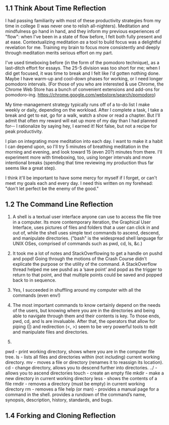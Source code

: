 ## 1.1 Think About Time Reflection

I had passing familiarity with most of these productivity strategies from my time in college (I was never one to relish all-nighters). Meditation and mindfulness go hand in hand, and they inform my previous experiences of "flow": when I've been in a state of flow before, I felt both fully present and at ease. Contextualizing meditation *as* a tool to build focus was a delightful revelation for me. Training my brain to focus more consistently and deeply through meditation merits serious effort on my part.

I've used timeboxing before (in the form of the pomodoro technique), as a last-ditch effort for essays. The 25-5 division was too short for me; when I did get focused, it was time to break and I felt like I'd gotten nothing done. Maybe I have warm-up and cool-down phases for working, or I need longer pomodoro intervals. (For those of you who are interested & use Chrome, the Chrome Web Store has a bunch of convenient extensions and add-ons for pomodoro-ing. https://chrome.google.com/webstore/search/pomodoro)

My time-management strategy typically runs off of a to-do list I make weekly or daily, depending on the workload. After I complete a task, I take a break and get to eat, go for a walk, watch a show or read a chapter. But I'll admit that often my reward will eat up more of my day than I had planned for-- I rationalize by saying hey, I earned it! Not false, but not a recipe for peak productivity.

I plan on integrating more meditation into each day. I want to make it a habit I can depend upon, so I'll try 5 minutes of breathing meditation in the morning and evening, and look toward 15 (even 20?) minutes from there. I'll experiment more with timeboxing, too, using longer intervals and more intentional breaks (spending that time reviewing my production thus far seems like a great step).

I think it'll be important to have some mercy for myself if I forget, or can't meet my goals each and every day. I need this written on my forehead: "don't let perfect be the enemy of the good."

## 1.2 The Command Line Reflection

1. A shell is a textual user interface anyone can use to access the file tree in a computer. Its more contemporary iteration, the Graphical User Interface, uses pictures of files and folders that a user can click in and out of, while the shell uses simple text commands to ascend, descend, and manipulate directories. ("bash" is the widespread shell language for UNIX OSes, comprised of commands such as pwd, cd, ls, &c.)

2. It took me a lot of notes and StackOverflowing to get a handle on pushd and popd! Going through the motions of the Crash Course didn’t explicate the purpose or the utility of the command. A StackOverflow thread helped me see pushd as a ’save point’ and popd as the trigger to return to that point, and that multiple points could be saved and popped back to in sequence.

3. Yes, I succeeded in shuffling around my computer with all the commands (even env!)

4. The most important commands to know certainly depend on the needs of the users, but knowing where you are in the directories and being able to navigate through them and their contents is key. To those ends, pwd, cd, and ls are invaluable. After that, the operators that allow for piping (|) and redirection (<, >) seem to be very powerful tools to edit and manipulate files and directories.

5.
pwd - print working directory, shows where you are in the computer file tree.
ls - lists all files and directories within (not including) current working directory.
mv - moves a file or directory (renames it to reassign its location).
cd - change directory, allows you to descend further into directories.
../ - allows you to ascend directories
touch - create an empty file
mkdir - make a new directory in current working directory
less - shows the contents of a file
rmdir - removes a directory (must be empty) in current working directory
rm - removes a file
help (or man) - provides a manual page for a command in the shell. provides a rundown of the command’s name, synopsis, description, history, standards, and bugs.

## 1.4 Forking and Cloning Reflection

